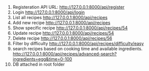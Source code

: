 1. Registeration API URL:
   http://127.0.0.1:8000/api/register
2. Login
   http://127.0.0.1:8000/api/login
3. List all recipes
   http://127.0.0.1:8000/api/recipes
4. Add new recipe
   http://127.0.0.1:8000/api/recipes
5. Show specific recipe
   http://127.0.0.1:8000/api/recipes/54
6. Update recipe
   http://127.0.0.1:8000/api/recipes/54
7. Delete recipe
   http://127.0.0.1:8000/api/recipes/56
8. Filter by difficulty
   http://127.0.0.1:8000/api/recipes/difficulty/easy
9. search recipes based on cooking time and available ingredients.
   http://127.0.0.1:8000/api/recipes/advanced-search?ingredients=egg&time=0-100
10. DB attached in root folder
